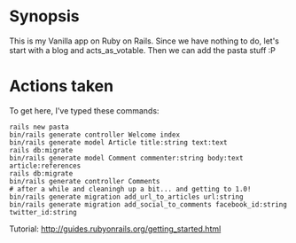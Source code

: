 # Synopsis

This is my Vanilla app on Ruby on Rails.
Since we have nothing to do, let's start with a blog and acts_as_votable.
Then we can add the pasta stuff :P

# Actions taken

To get here, I've typed these commands:

    rails new pasta
    bin/rails generate controller Welcome index
    bin/rails generate model Article title:string text:text
    rails db:migrate
    bin/rails generate model Comment commenter:string body:text article:references
    rails db:migrate
    bin/rails generate controller Comments
    # after a while and cleaningh up a bit... and getting to 1.0!
    bin/rails generate migration add_url_to_articles url:string
    bin/rails generate migration add_social_to_comments facebook_id:string twitter_id:string

Tutorial: http://guides.rubyonrails.org/getting_started.html